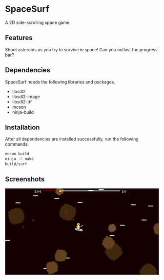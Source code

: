 # SpaceSurf

A 2D side-scrolling space game. 

## Features

Shoot asteroids as you try to survive in space! Can you outlast the progress
bar?

## Dependencies

SpaceSurf needs the following libraries and packages.
* libsdl2
* libsdl2-image
* libsdl2-ttf
* meson
* ninja-build

## Installation

After all dependencies are installed successfully, run the following commands.
``` bash
meson build
ninja -C make
build/surf
```

## Screenshots

![Screenshot of gameplay](res/screenshots/shot1.png)
